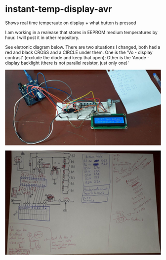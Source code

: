 # instant-temp-display-avr
Shows real time temperaute on display + what button is pressed

I am working in a realease that stores in EEPROM medium temperatures by hour. I will post it in other repository.

See eletronic diagram below.
There are two situations I changed, both had a red and black CROSS and a CIRCLE under them. One is the 'Vo - display contrast' (exclude the diode and keep that open); Other is the 'Anode - display backlight (there is not parallel resistor, just only one)' 

![imagem2](https://github.com/PJbourne/instant-temp-display-avr/blob/main/photo_2021-02-18_13-33-24.jpg)

![imagem](https://github.com/PJbourne/instant-temp-display-avr/blob/main/photo_2021-02-18_12-55-13.jpg)


